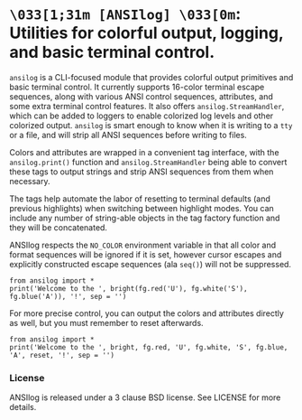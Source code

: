 # `\033[1;31m [ANSIlog] \033[0m`: Utilities for colorful output, logging, and basic terminal control.

`ansilog` is a CLI-focused module that provides colorful output primitives and
basic terminal control.  It currently supports 16-color terminal escape
sequences, along with various ANSI control sequences, attributes, and some
extra terminal control features.  It also offers `ansilog.StreamHandler`, which
can be added to loggers to enable colorized log levels and other colorized
output.  `ansilog` is smart enough to know when it is writing to a `tty` or a
file, and will strip all ANSI sequences before writing to files.

Colors and attributes are wrapped in a convenient tag interface, with the
`ansilog.print()` function and `ansilog.StreamHandler` being able to convert
these tags to output strings and strip ANSI sequences from them when necessary.

The tags help automate the labor of resetting to terminal defaults (and
previous highlights) when switching between highlight modes.  You can include
any number of string-able objects in the tag factory function and they will
be concatenated.

ANSIlog respects the `NO_COLOR` environment variable in that all color and
format sequences will be ignored if it is set, however cursor escapes and
explicitly constructed escape sequences (ala `seq()`) will not be suppressed.

```
from ansilog import *
print('Welcome to the ', bright(fg.red('U'), fg.white('S'), fg.blue('A')), '!', sep = '')
```

For more precise control, you can output the colors and
attributes directly as well, but you must remember to reset afterwards.

```
from ansilog import *
print('Welcome to the ', bright, fg.red, 'U', fg.white, 'S', fg.blue, 'A', reset, '!', sep = '')
```

### License
ANSIlog is released under a 3 clause BSD license.  See LICENSE for more details.
